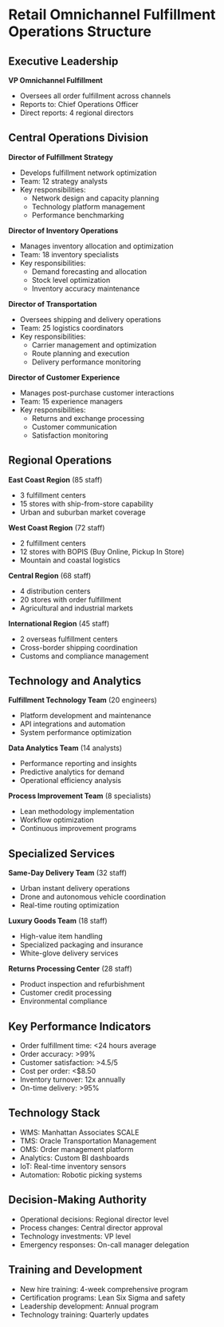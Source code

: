 # Retail Omnichannel Fulfillment Operations Structure

## Executive Leadership
**VP Omnichannel Fulfillment**
- Oversees all order fulfillment across channels
- Reports to: Chief Operations Officer
- Direct reports: 4 regional directors

## Central Operations Division
**Director of Fulfillment Strategy**
- Develops fulfillment network optimization
- Team: 12 strategy analysts
- Key responsibilities:
  - Network design and capacity planning
  - Technology platform management
  - Performance benchmarking

**Director of Inventory Operations**
- Manages inventory allocation and optimization
- Team: 18 inventory specialists
- Key responsibilities:
  - Demand forecasting and allocation
  - Stock level optimization
  - Inventory accuracy maintenance

**Director of Transportation**
- Oversees shipping and delivery operations
- Team: 25 logistics coordinators
- Key responsibilities:
  - Carrier management and optimization
  - Route planning and execution
  - Delivery performance monitoring

**Director of Customer Experience**
- Manages post-purchase customer interactions
- Team: 15 experience managers
- Key responsibilities:
  - Returns and exchange processing
  - Customer communication
  - Satisfaction monitoring

## Regional Operations
**East Coast Region** (85 staff)
- 3 fulfillment centers
- 15 stores with ship-from-store capability
- Urban and suburban market coverage

**West Coast Region** (72 staff)
- 2 fulfillment centers
- 12 stores with BOPIS (Buy Online, Pickup In Store)
- Mountain and coastal logistics

**Central Region** (68 staff)
- 4 distribution centers
- 20 stores with order fulfillment
- Agricultural and industrial markets

**International Region** (45 staff)
- 2 overseas fulfillment centers
- Cross-border shipping coordination
- Customs and compliance management

## Technology and Analytics
**Fulfillment Technology Team** (20 engineers)
- Platform development and maintenance
- API integrations and automation
- System performance optimization

**Data Analytics Team** (14 analysts)
- Performance reporting and insights
- Predictive analytics for demand
- Operational efficiency analysis

**Process Improvement Team** (8 specialists)
- Lean methodology implementation
- Workflow optimization
- Continuous improvement programs

## Specialized Services
**Same-Day Delivery Team** (32 staff)
- Urban instant delivery operations
- Drone and autonomous vehicle coordination
- Real-time routing optimization

**Luxury Goods Team** (18 staff)
- High-value item handling
- Specialized packaging and insurance
- White-glove delivery services

**Returns Processing Center** (28 staff)
- Product inspection and refurbishment
- Customer credit processing
- Environmental compliance

## Key Performance Indicators
- Order fulfillment time: <24 hours average
- Order accuracy: >99%
- Customer satisfaction: >4.5/5
- Cost per order: <$8.50
- Inventory turnover: 12x annually
- On-time delivery: >95%

## Technology Stack
- WMS: Manhattan Associates SCALE
- TMS: Oracle Transportation Management
- OMS: Order management platform
- Analytics: Custom BI dashboards
- IoT: Real-time inventory sensors
- Automation: Robotic picking systems

## Decision-Making Authority
- Operational decisions: Regional director level
- Process changes: Central director approval
- Technology investments: VP level
- Emergency responses: On-call manager delegation

## Training and Development
- New hire training: 4-week comprehensive program
- Certification programs: Lean Six Sigma and safety
- Leadership development: Annual program
- Technology training: Quarterly updates
